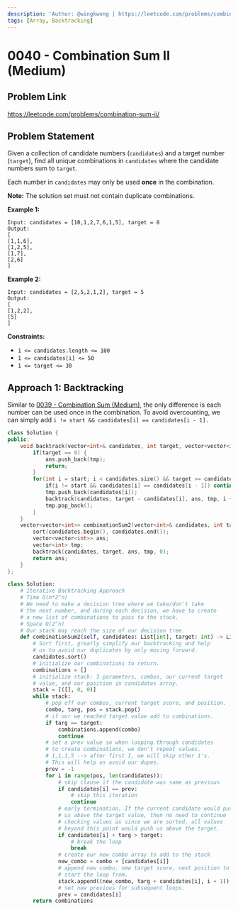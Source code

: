 ```yaml
---
description: 'Author: @wingkwong | https://leetcode.com/problems/combination-sum-ii/'
tags: [Array, Backtracking]
---
```


# 0040 - Combination Sum II (Medium)

## Problem Link

https://leetcode.com/problems/combination-sum-ii/

## Problem Statement

Given a collection of candidate numbers (`candidates`) and a target number (`target`), find all unique combinations in `candidates` where the candidate numbers sum to `target`.

Each number in `candidates` may only be used **once** in the combination.

**Note:** The solution set must not contain duplicate combinations.

**Example 1:**

```
Input: candidates = [10,1,2,7,6,1,5], target = 8
Output: 
[
[1,1,6],
[1,2,5],
[1,7],
[2,6]
]
```

**Example 2:**

```
Input: candidates = [2,5,2,1,2], target = 5
Output: 
[
[1,2,2],
[5]
]
```

**Constraints:**

* `1 <= candidates.length <= 100`
* `1 <= candidates[i] <= 50`
* `1 <= target <= 30`

## Approach 1: Backtracking

Similar to [0039 - Combination Sum (Medium)](combination-sum-medium), the only difference is each number can be used once in the combination. To avoid overcounting, we can simply add `i != start && candidates[i] == candidates[i - 1].`

<Tabs>
<TabItem value="cpp" label="C++">
<SolutionAuthor name="@wingkwong"/>

```cpp
class Solution {
public:
    void backtrack(vector<int>& candidates, int target, vector<vector<int>>& ans, vector<int>& tmp, int start) {
        if(target == 0) {
            ans.push_back(tmp);
            return;
        }
        for(int i = start; i < candidates.size() && target >= candidates[i]; i++){
            if(i != start && candidates[i] == candidates[i - 1]) continue;
            tmp.push_back(candidates[i]);
            backtrack(candidates, target - candidates[i], ans, tmp, i + 1);
            tmp.pop_back();
        }
    }
    vector<vector<int>> combinationSum2(vector<int>& candidates, int target) {
        sort(candidates.begin(), candidates.end());
        vector<vector<int>> ans;
        vector<int> tmp;
        backtrack(candidates, target, ans, tmp, 0);
        return ans;
    }
};
```

</TabItem>

<TabItem value="python" label="Python">
<SolutionAuthor name="@ColeB2"/>

```py
class Solution:
    # Iterative Backtracking Approach
    # Time O(n*2^n)
    # We need to make a decision tree where we take/don't take
    # the next number, and during each decision, we have to create
    # a new list of combinations to pass to the stack.
    # Space O(2^n)
    # Our stack may reach the size of our decision tree.
    def combinationSum2(self, candidates: List[int], target: int) -> List[List[int]]:
        # Sort first, greatly simplify our backtracking and help
        # us to avoid our duplicates by only moving forward.
        candidates.sort()
        # initialize our combinations to return.
        combinations = []
        # initialize stack: 3 parameters, combos, our current target
        # value, and our position in candidates array.
        stack = [([], 0, 0)]
        while stack:
            # pop off our combos, current target score, and position.
            combo, targ, pos = stack.pop()
            # if our we reached target value add to combinations.
            if targ == target:
                combinations.append(combo)
                continue
            # set a prev value so when looping through candidates
            # to create combinations, we don't repeat values.
            # 1,1,1,5 --> after first 1, we will skip other 1's.
            # This will help us avoid our dupes.
            prev = -1
            for i in range(pos, len(candidates)):
                # skip clause if the candidate was same as previous
                if candidates[i] == prev:
                    # skip this iteration
                    continue
                # early termination. If the current candidate would push
                # us above the target value, then no need to continue
                # checking values as since we are sorted, all values
                # beyond this point would push us above the target.
                if candidates[i] + targ > target:
                    # break the loop
                    break
                # create our new combo array to add to the stack
                new_combo = combo + [candidates[i]]
                # append new combo, new target score, next position to
                # start the loop from.
                stack.append((new_combo, targ + candidates[i], i + 1))
                # set new previous for subsequent loops.
                prev = candidates[i]
        return combinations
```

</TabItem>
</Tabs>
